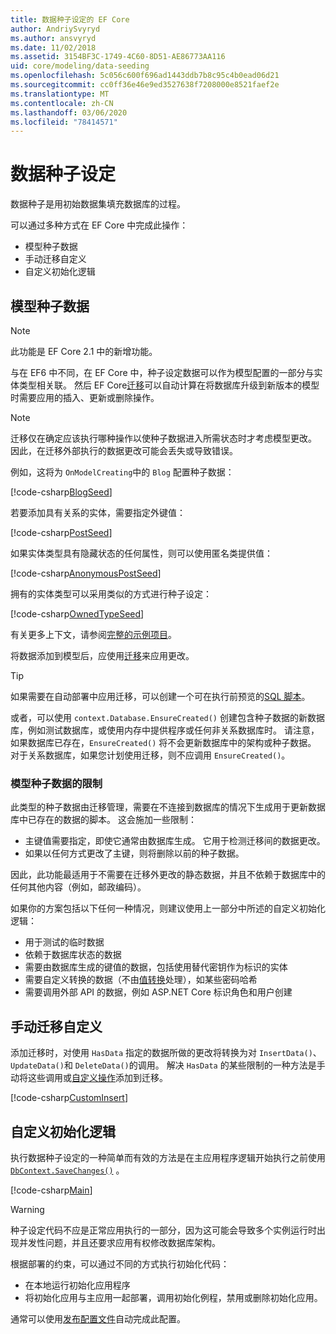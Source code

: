 ```yaml
---
title: 数据种子设定的 EF Core
author: AndriySvyryd
ms.author: ansvyryd
ms.date: 11/02/2018
ms.assetid: 3154BF3C-1749-4C60-8D51-AE86773AA116
uid: core/modeling/data-seeding
ms.openlocfilehash: 5c056c600f696ad1443ddb7b8c95c4b0ead06d21
ms.sourcegitcommit: cc0ff36e46e9ed3527638f7208000e8521faef2e
ms.translationtype: MT
ms.contentlocale: zh-CN
ms.lasthandoff: 03/06/2020
ms.locfileid: "78414571"
---
```

# <a name="data-seeding"></a>数据种子设定

数据种子是用初始数据集填充数据库的过程。

可以通过多种方式在 EF Core 中完成此操作：

* 模型种子数据
* 手动迁移自定义
* 自定义初始化逻辑

## <a name="model-seed-data"></a>模型种子数据

> [!NOTE]
> 此功能是 EF Core 2.1 中的新增功能。

与在 EF6 中不同，在 EF Core 中，种子设定数据可以作为模型配置的一部分与实体类型相关联。 然后 EF Core[迁移](xref:core/managing-schemas/migrations/index)可以自动计算在将数据库升级到新版本的模型时需要应用的插入、更新或删除操作。

> [!NOTE]
> 迁移仅在确定应该执行哪种操作以使种子数据进入所需状态时才考虑模型更改。 因此，在迁移外部执行的数据更改可能会丢失或导致错误。

例如，这将为 `OnModelCreating`中的 `Blog` 配置种子数据：

[!code-csharp[BlogSeed](../../../samples/core/Modeling/DataSeeding/DataSeedingContext.cs?name=BlogSeed)]

若要添加具有关系的实体，需要指定外键值：

[!code-csharp[PostSeed](../../../samples/core/Modeling/DataSeeding/DataSeedingContext.cs?name=PostSeed)]

如果实体类型具有隐藏状态的任何属性，则可以使用匿名类提供值：

[!code-csharp[AnonymousPostSeed](../../../samples/core/Modeling/DataSeeding/DataSeedingContext.cs?name=AnonymousPostSeed)]

拥有的实体类型可以采用类似的方式进行种子设定：

[!code-csharp[OwnedTypeSeed](../../../samples/core/Modeling/DataSeeding/DataSeedingContext.cs?name=OwnedTypeSeed)]

有关更多上下文，请参阅[完整的示例项目](https://github.com/dotnet/EntityFramework.Docs/tree/master/samples/core/Modeling/DataSeeding)。

将数据添加到模型后，应使用[迁移](xref:core/managing-schemas/migrations/index)来应用更改。

> [!TIP]
> 如果需要在自动部署中应用迁移，可以创建一个可在执行前预览的[SQL 脚本](xref:core/managing-schemas/migrations/index#generate-sql-scripts)。

或者，可以使用 `context.Database.EnsureCreated()` 创建包含种子数据的新数据库，例如测试数据库，或使用内存中提供程序或任何非关系数据库时。 请注意，如果数据库已存在，`EnsureCreated()` 将不会更新数据库中的架构或种子数据。 对于关系数据库，如果您计划使用迁移，则不应调用 `EnsureCreated()`。

### <a name="limitations-of-model-seed-data"></a>模型种子数据的限制

此类型的种子数据由迁移管理，需要在不连接到数据库的情况下生成用于更新数据库中已存在的数据的脚本。 这会施加一些限制：

* 主键值需要指定，即使它通常由数据库生成。 它用于检测迁移间的数据更改。
* 如果以任何方式更改了主键，则将删除以前的种子数据。

因此，此功能最适用于不需要在迁移外更改的静态数据，并且不依赖于数据库中的任何其他内容（例如，邮政编码）。

如果你的方案包括以下任何一种情况，则建议使用上一部分中所述的自定义初始化逻辑：

* 用于测试的临时数据
* 依赖于数据库状态的数据
* 需要由数据库生成的键值的数据，包括使用替代密钥作为标识的实体
* 需要自定义转换的数据（不由[值转换](xref:core/modeling/value-conversions)处理），如某些密码哈希
* 需要调用外部 API 的数据，例如 ASP.NET Core 标识角色和用户创建

## <a name="manual-migration-customization"></a>手动迁移自定义

添加迁移时，对使用 `HasData` 指定的数据所做的更改将转换为对 `InsertData()`、`UpdateData()`和 `DeleteData()`的调用。 解决 `HasData` 的某些限制的一种方法是手动将这些调用或[自定义操作](xref:core/managing-schemas/migrations/operations)添加到迁移。

[!code-csharp[CustomInsert](../../../samples/core/Modeling/DataSeeding/Migrations/20181102235626_Initial.cs?name=CustomInsert)]

## <a name="custom-initialization-logic"></a>自定义初始化逻辑

执行数据种子设定的一种简单而有效的方法是在主应用程序逻辑开始执行之前使用[`DbContext.SaveChanges()`](xref:core/saving/index) 。

[!code-csharp[Main](../../../samples/core/Modeling/DataSeeding/Program.cs?name=CustomSeeding)]

> [!WARNING]
> 种子设定代码不应是正常应用执行的一部分，因为这可能会导致多个实例运行时出现并发性问题，并且还要求应用有权修改数据库架构。

根据部署的约束，可以通过不同的方式执行初始化代码：

* 在本地运行初始化应用程序
* 将初始化应用与主应用一起部署，调用初始化例程，禁用或删除初始化应用。

通常可以使用[发布配置文件](/aspnet/core/host-and-deploy/visual-studio-publish-profiles)自动完成此配置。
